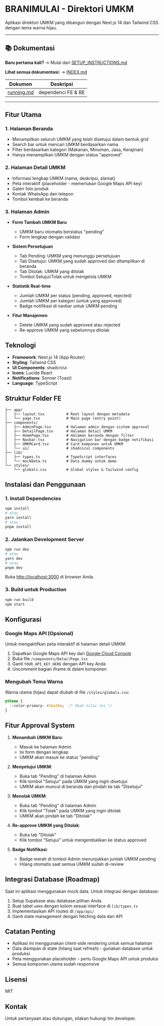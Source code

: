 # BRANIMULAI - Direktori UMKM

Aplikasi direktori UMKM yang dibangun dengan Next.js 14 dan Tailwind CSS dengan tema warna hijau.

---

## 📚 Dokumentasi

**Baru pertama kali?** → Mulai dari [SETUP_INSTRUCTIONS.md](SETUP_INSTRUCTIONS.md)

**Lihat semua dokumentasi:** → [INDEX.md](INDEX.md)

| Dokumen | Deskripsi |
|---------|-----------|
| [running.md](running.md)| dependenci FE & BE

---

## Fitur Utama

### 1. Halaman Beranda
- Menampilkan seluruh UMKM yang telah disetujui dalam bentuk grid
- Search bar untuk mencari UMKM berdasarkan nama
- Filter berdasarkan kategori (Makanan, Minuman, Jasa, Kerajinan)
- Hanya menampilkan UMKM dengan status "approved"

### 2. Halaman Detail UMKM
- Informasi lengkap UMKM (nama, deskripsi, alamat)
- Peta interaktif (placeholder - memerlukan Google Maps API key)
- Galeri foto produk
- Kontak WhatsApp dan telepon
- Tombol kembali ke beranda

### 3. Halaman Admin
- **Form Tambah UMKM Baru**
  - UMKM baru otomatis berstatus "pending"
  - Form lengkap dengan validasi
  
- **Sistem Persetujuan**
  - Tab Pending: UMKM yang menunggu persetujuan
  - Tab Disetujui: UMKM yang sudah approved dan ditampilkan di beranda
  - Tab Ditolak: UMKM yang ditolak
  - Tombol Setujui/Tolak untuk mengelola UMKM

- **Statistik Real-time**
  - Jumlah UMKM per status (pending, approved, rejected)
  - Jumlah UMKM per kategori (untuk yang approved)
  - Badge notifikasi di navbar untuk UMKM pending

- **Fitur Manajemen**
  - Delete UMKM yang sudah approved atau rejected
  - Re-approve UMKM yang sebelumnya ditolak

## Teknologi

- **Framework**: Next.js 14 (App Router)
- **Styling**: Tailwind CSS
- **UI Components**: shadcn/ui
- **Icons**: Lucide React
- **Notifications**: Sonner (Toast)
- **Language**: TypeScript

## Struktur Folder FE

```
├── app/
│   ├── layout.tsx          # Root layout dengan metadata
│   └── page.tsx            # Main page (entry point)
├── components/
│   ├── AdminPage.tsx       # Halaman admin dengan sistem approval
│   ├── DetailPage.tsx      # Halaman detail UMKM
│   ├── HomePage.tsx        # Halaman beranda dengan filter
│   ├── Navbar.tsx          # Navigation bar dengan badge notifikasi
│   ├── UMKMCard.tsx        # Card komponen untuk UMKM
│   └── ui/                 # shadcn/ui components
├── lib/
│   ├── types.ts            # TypeScript interfaces
│   └── mockData.ts         # Data dummy untuk demo
└── styles/
    └── globals.css         # Global styles & Tailwind config
```

## Instalasi dan Penggunaan

### 1. Install Dependencies

```bash
npm install
# atau
yarn install
# atau
pnpm install
```

### 2. Jalankan Development Server

```bash
npm run dev
# atau
yarn dev
# atau
pnpm dev
```

Buka [http://localhost:3000](http://localhost:3000) di browser Anda.

### 3. Build untuk Production

```bash
npm run build
npm start
```

## Konfigurasi

### Google Maps API (Opsional)

Untuk mengaktifkan peta interaktif di halaman detail UMKM:

1. Dapatkan Google Maps API key dari [Google Cloud Console](https://console.cloud.google.com/)
2. Buka file `/components/DetailPage.tsx`
3. Ganti `YOUR_API_KEY_HERE` dengan API key Anda
4. Uncomment bagian iframe di dalam komponen

### Mengubah Tema Warna

Warna utama (hijau) dapat diubah di file `/styles/globals.css`:

```css
@theme {
  --color-primary: #16a34a;  /* Ubah nilai ini */
}
```

## Fitur Approval System

1. **Menambah UMKM Baru**: 
   - Masuk ke halaman Admin
   - Isi form dengan lengkap
   - UMKM akan masuk ke status "pending"

2. **Menyetujui UMKM**:
   - Buka tab "Pending" di halaman Admin
   - Klik tombol "Setujui" pada UMKM yang ingin disetujui
   - UMKM akan muncul di beranda dan pindah ke tab "Disetujui"

3. **Menolak UMKM**:
   - Buka tab "Pending" di halaman Admin
   - Klik tombol "Tolak" pada UMKM yang ingin ditolak
   - UMKM akan pindah ke tab "Ditolak"

4. **Re-approve UMKM yang Ditolak**:
   - Buka tab "Ditolak"
   - Klik tombol "Setujui" untuk mengembalikan ke status approved

5. **Badge Notifikasi**:
   - Badge merah di tombol Admin menunjukkan jumlah UMKM pending
   - Hilang otomatis saat semua UMKM sudah di-review

## Integrasi Database (Roadmap)

Saat ini aplikasi menggunakan mock data. Untuk integrasi dengan database:

1. Setup Supabase atau database pilihan Anda
2. Buat tabel `umkm` dengan kolom sesuai interface di `lib/types.ts`
3. Implementasikan API routes di `/app/api/`
4. Ganti state management dengan fetching data dari API

## Catatan Penting

- Aplikasi ini menggunakan client-side rendering untuk semua halaman
- Data disimpan di state (hilang saat refresh) - gunakan database untuk produksi
- Peta menggunakan placeholder - perlu Google Maps API untuk produksi
- Semua komponen utama sudah responsive

## Lisensi

MIT

## Kontak

Untuk pertanyaan atau dukungan, silakan hubungi tim developer.